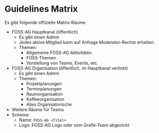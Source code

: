 # Guidelines Matrix

Es gibt folgende offizielle Matrix-Räume:

- FOSS-AG Hauptkanal (öffentlich)
  - Es gibt einen Admin
  - Jedes aktive Mitglied kann auf Anfrage Moderator-Rechte erhalten.
  - Themen:
    - Allgemeine FOSS-AG Aktivitäten
    - FOSS-Themen
    - Vorstellung von Teams, Events, etc.
- FOSS-AG Organisation (öffentlich, im Hauptkanal verlinkt)
  - Es gibt einen Admin
  - Themen:
    - Projektplanungen
    - Terminplanungen
    - Raumorganisation
    - Kaffeeorganisation
    - Alles Organisatorische
- Weitere Räume für Teams
- Schema:
  - Name: `FOSS-AG <Titel>`
  - Logo: FOSS-AG Logo oder vom Grafik-Team abgenickt
